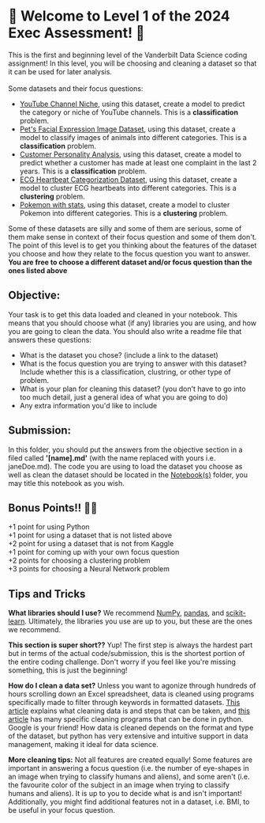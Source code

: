 # 🌴 Welcome to Level 1 of the 2024 Exec Assessment! 🌴
This is the first and beginning level of the Vanderbilt Data Science coding assignment! In this level, you will be choosing and cleaning a dataset so that it can be used for later analysis.
<br><br> 
Some datasets and their focus questions:
- [YouTube Channel Niche](https://www.kaggle.com/datasets/nelgiriyewithana/global-youtube-statistics-2023), using this dataset, create a model to predict the category or niche of YouTube channels. This is a <b>classification</b> problem.
- [Pet's Facial Expression Image Dataset](https://www.kaggle.com/datasets/anshtanwar/pets-facial-expression-dataset), using this dataset, create a model to classify images of animals into different categories. This is a <b>classification</b> problem.
- [Customer Personality Analysis](https://www.kaggle.com/datasets/imakash3011/customer-personality-analysis), using this dataset, create a model to predict whether a customer has made at least one complaint in the last 2 years. This is a <b>classification</b> problem.
- [ECG Heartbeat Categorization Dataset](https://www.kaggle.com/datasets/shayanfazeli/heartbeat?select=ptbdb_abnormal.csv), using this dataset, create a model to cluster ECG heartbeats into different categories. This is a <b>clustering</b> problem.
- [Pokemon with stats](https://www.kaggle.com/datasets/abcsds/pokemon), using this dataset, create a model to cluster Pokemon into different categories. This is a <b>clustering</b> problem.

Some of these datasets are silly and some of them are serious, some of them make sense in context of their focus question and some of them don't. The point of this level is to get you thinking about the features of the dataset you choose and how they relate to the focus question you want to answer. <b>You are free to choose a different dataset and/or focus question than the ones listed above</b>


## Objective:
Your task is to get this data loaded and cleaned in your notebook. This means that you should choose what (if any) libraries you are using, and how you are going to clean the data. You should also write a readme file that answers these questions:
- What is the dataset you chose? (include a link to the dataset)
- What is the focus question you are trying to answer with this dataset? Include whether this is a classification, clustring, or other type of problem.
- What is your plan for cleaning this dataset? (you don't have to go into too much detail, just a general idea of what you are going to do) 
- Any extra information you'd like to include

## Submission:
In this folder, you should put the answers from the objective section in a filed called <b>'[name].md'</b> (with the name replaced with yours i.e. janeDoe.md). The code you are using to load the dataset you choose as well as clean the dataset should be located in the [Notebook(s)](/Notebook(s)/) folder, you may title this notebook as you wish.

## Bonus Points!! 💃💃
+1 point for using Python<br>
+1 point for using a dataset that is not listed above<br>
+2 point for using a dataset that is not from Kaggle<br>
+1 point for coming up with your own focus question<br>
+2 points for choosing a clustering problem<br>
+3 points for choosing a Neural Network problem<br>

## Tips and Tricks
  **What libraries should I use?**
  We recommend [NumPy](https://numpy.org/), [pandas](https://pandas.pydata.org/), and [scikit-learn](https://scikit-learn.org/stable/). Ultimately, the libraries you use are up to you, but these are the ones we recommend.

  **This section is super short??**
  Yup! The first step is always the hardest part but in terms of the actual code/submission, this is the shortest portion of the entire coding challenge. Don't worry if you feel like you're missing something, this is just the beginning!

  **How do I clean a data set?**
  Unless you want to agonize through hundreds of hours scrolling down an Excel spreadsheet, data is cleaned
  using programs specifically made to filter through keywords in formatted datasets.
  [This article](https://www.tableau.com/learn/articles/what-is-data-cleaning)
  explains what cleaning data is and steps that can be taken, and
  [this article](https://towardsdatascience.com/so-youve-got-a-dataset-here-s-how-you-clean-it-5d0b04a2ed86)
  has many specific cleaning programs that can be done in python. Google is your friend!
  How data is cleaned depends on the format and type of the dataset, but python has very extensive and intuitive support in
  data management, making it ideal for data science.

  **More cleaning tips:**
  Not all features are created equally! Some features are important in answering a focus question (i.e. the number of eye-shapes in an image when trying to classify humans and aliens), and some aren't (i.e. the favourite color of the subject in an image when trying to classify humans and aliens). It is up to you to decide what is and isn't important! Additionally, you might find additional features not in a dataset, i.e. BMI, to be useful in your focus question.




